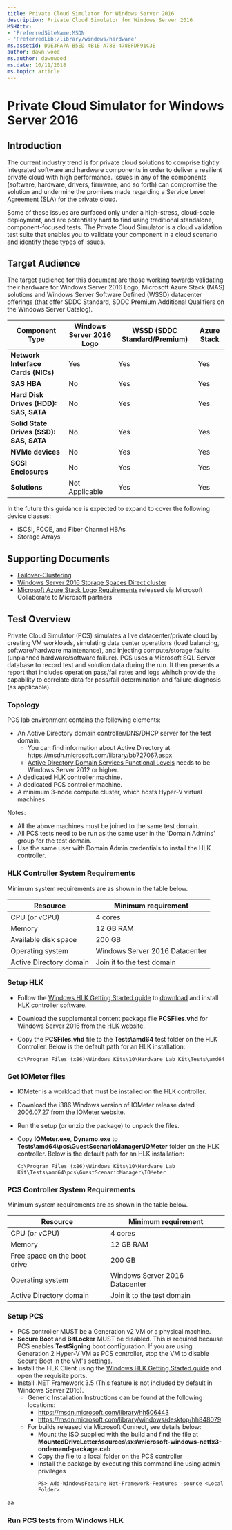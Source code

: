 ```yaml
---
title: Private Cloud Simulator for Windows Server 2016
description: Private Cloud Simulator for Windows Server 2016
MSHAttr:
- 'PreferredSiteName:MSDN'
- 'PreferredLib:/library/windows/hardware'
ms.assetid: D9E3FA7A-B5ED-4B1E-A78B-4788FDF91C3E
author: dawn.wood
ms.author: dawnwood
ms.date: 10/11/2018
ms.topic: article
---
```


# Private Cloud Simulator for Windows Server 2016

## <span id="Introduction"></span><span id="introduction"></span><span id="INTRODUCTION"></span>Introduction

The current industry trend is for private cloud solutions to comprise tightly integrated software and hardware components in order to deliver a resilient private cloud with high performance. Issues in any of the components (software, hardware, drivers, firmware, and so forth) can compromise the solution and undermine the promises made regarding a Service Level Agreement (SLA) for the private cloud.

Some of these issues are surfaced only under a high-stress, cloud-scale deployment, and are potentially hard to find using traditional standalone, component-focused tests. The Private Cloud Simulator is a cloud validation test suite that enables you to validate your component in a cloud scenario and identify these types of issues.

## Target Audience

The target audience for this document are those working towards validating their hardware for Windows Server 2016 Logo, Microsoft Azure Stack (MAS) solutions and Windows Server Software Defined (WSSD) datacenter offerings (that offer SDDC Standard, SDDC Premium Additional Qualifiers on the Windows Server Catalog).

| Component Type                          | Windows Server 2016 Logo | WSSD (SDDC Standard/Premium) | Azure Stack |
|-----------------------------------------|--------------------------|------------------------------|-------------|
| **Network Interface Cards (NICs)**      | Yes                      | Yes                          | Yes         |
| **SAS HBA**                             | No                       | Yes                          | Yes         |
| **Hard Disk Drives (HDD): SAS, SATA**   | No                       | Yes                          | Yes         |
| **Solid State Drives (SSD): SAS, SATA** | No                       | Yes                          | Yes         |
| **NVMe devices**                        | No                       | Yes                          | Yes         |
| **SCSI Enclosures**                     | No                       | Yes                          | Yes         |
| **Solutions**                           | Not Applicable           | Yes                          | Yes         |

In the future this guidance is expected to expand to cover the following device classes:

* iSCSI, FCOE, and Fiber Channel HBAs
* Storage Arrays

## Supporting Documents

*  [Failover-Clustering](https://technet.microsoft.com/en-us/library/hh831579.aspx)
*  [Windows Server 2016 Storage Spaces Direct cluster](https://technet.microsoft.com/en-us/library/mt693395.aspx)
*  [Microsoft Azure Stack Logo Requirements](http://aka.ms/getreq) released via Microsoft Collaborate to Microsoft partners

## Test Overview

Private Cloud Simulator (PCS) simulates a live datacenter/private cloud by creating VM workloads, simulating data center operations (load balancing, software/hardware maintenance), and injecting compute/storage faults (unplanned hardware/software failure). PCS uses a Microsoft SQL Server database to record test and solution data during the run. It then presents a report that includes operation pass/fail rates and logs whihch provide the capability to correlate data for pass/fail determination and failure diagnosis (as applicable).

### Topology

PCS lab environment contains the following elements:

* An Active Directory domain controller/DNS/DHCP server for the test domain.
  * You can find information about Active Directory at <https://msdn.microsoft.com/library/bb727067.aspx>
  * [Active Directory Domain Services Functional Levels](https://technet.microsoft.com/en-us/library/understanding-active-directory-functional-levels.aspx) needs to be Windows Server 2012 or higher.
* A dedicated HLK controller machine.
* A dedicated PCS controller machine.
* A minimum 3-node compute cluster, which hosts Hyper-V virtual machines.

Notes:

* All the above machines must be joined to the same test domain.
* All PCS tests need to be run as the same user in the 'Domain Admins' group for the test domain.
* Use the same user with Domain Admin credentials to install the HLK controller.

### HLK Controller System Requirements

Minimum system requirements are as shown in the table below.

| Resource                | Minimum requirement            |
|-------------------------|--------------------------------|
| CPU (or vCPU)           | 4 cores                        |
| Memory                  | 12 GB RAM                      |
| Available disk space    | 200 GB                         |
| Operating system        | Windows Server 2016 Datacenter |
| Active Directory domain | Join it to the test domain     |

### Setup HLK 

* Follow the [Windows HLK Getting Started guide](https://msdn.microsoft.com/library/windows/hardware/dn915002) to [download](https://developer.microsoft.com/windows/hardware/windows-hardware-lab-kit) and install HLK controller software.
* Download the supplemental content package file **PCSFiles.vhd** for Windows Server 2016 from the [HLK website](https://developer.microsoft.com/en-us/windows/hardware/windows-hardware-lab-kit).
* Copy the **PCSFiles.vhd** file to the **Tests\\amd64** test folder on the HLK Controller. Below is the default path for an HLK installation:

    `C:\Program Files (x86)\Windows Kits\10\Hardware Lab Kit\Tests\amd64`

### Get IOMeter files

* IOMeter is a workload that must be installed on the HLK controller.
* Download the i386 Windows version of IOMeter release dated 2006.07.27 from the IOMeter website.
* Run the setup (or unzip the package) to unpack the files.
* Copy **IOMeter.exe**, **Dynamo.exe** to **Tests\\amd64\\pcs\\GuestScenarioManager\\IOMeter** folder on the HLK controller. Below is the default path for an HLK installation:
    
    `C:\Program Files (x86)\Windows Kits\10\Hardware Lab Kit\Tests\amd64\pcs\GuestScenarioManager\IOMeter`

### PCS Controller System Requirements

Minimum system requirements are as shown in the table below.

| Resource                     | Minimum requirement            |
|------------------------------|--------------------------------|
| CPU (or vCPU)                | 4 cores                        |
| Memory                       | 12 GB RAM                      |
| Free space on the boot drive | 200 GB                         |
| Operating system             | Windows Server 2016 Datacenter |
| Active Directory domain      | Join it to the test domain     |

### Setup PCS

* PCS controller MUST be a Generation v2 VM or a physical machine.
* **Secure Boot** and **BitLocker** MUST be disabled. This is required because PCS enables **TestSigning** boot configuration. If you are using Generation 2 Hyper-V VM as PCS controller, stop the VM to disable Secure Boot in the VM's settings.
* Install the HLK Client using the [Windows HLK Getting Started guide](https://msdn.microsoft.com/library/windows/hardware/dn915002) and open the requisite ports.
* Install .NET Framework 3.5 (This feature is not included by default in Windows Server 2016).
  * Generic Installation Instructions can be found at the following locations:
    * <https://msdn.microsoft.com/library/hh506443>
    * <https://msdn.microsoft.com/library/windows/desktop/hh848079>
  * For builds released via Microsoft Connect, see details below:
    * Mount the ISO supplied with the build and find the file at **MountedDriveLetter:\\sources\\sxs\\microsoft-windows-netfx3-ondemand-package.cab**
    * Copy the file to a local folder on the PCS controller
    * Install the package by executing this command line using admin privileges      
      ```
      PS> Add-WindowsFeature Net-Framework-Features -source <Local Folder>
      ```

aa

### Run PCS tests from Windows HLK




